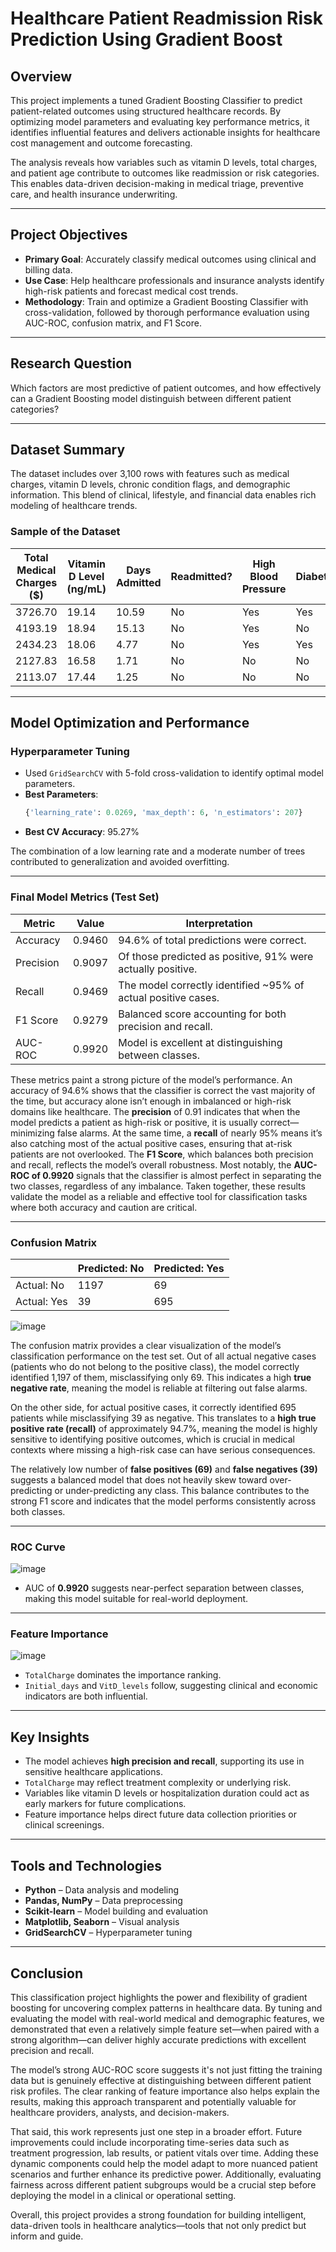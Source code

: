 # Healthcare Patient Readmission Risk Prediction Using Gradient Boost

## Overview

This project implements a tuned Gradient Boosting Classifier to predict patient-related outcomes using structured healthcare records. By optimizing model parameters and evaluating key performance metrics, it identifies influential features and delivers actionable insights for healthcare cost management and outcome forecasting.

The analysis reveals how variables such as vitamin D levels, total charges, and patient age contribute to outcomes like readmission or risk categories. This enables data-driven decision-making in medical triage, preventive care, and health insurance underwriting.

---

## Project Objectives

- **Primary Goal**: Accurately classify medical outcomes using clinical and billing data.
- **Use Case**: Help healthcare professionals and insurance analysts identify high-risk patients and forecast medical cost trends.
- **Methodology**: Train and optimize a Gradient Boosting Classifier with cross-validation, followed by thorough performance evaluation using AUC-ROC, confusion matrix, and F1 Score.

---

## Research Question

Which factors are most predictive of patient outcomes, and how effectively can a Gradient Boosting model distinguish between different patient categories?

---

## Dataset Summary

The dataset includes over 3,100 rows with features such as medical charges, vitamin D levels, chronic condition flags, and demographic information. This blend of clinical, lifestyle, and financial data enables rich modeling of healthcare trends.

### Sample of the Dataset

| Total Medical Charges ($) | Vitamin D Level (ng/mL) | Days Admitted | Readmitted? | High Blood Pressure | Diabetes | Complication Risk | Annual Income ($) | Age (Years) |
|---------------------------|--------------------------|----------------|--------------|----------------------|----------|--------------------|--------------------|--------------|
| 3726.70                   | 19.14                    | 10.59          | No           | Yes                  | Yes      | Medium             | 86575.93           | 53           |
| 4193.19                   | 18.94                    | 15.13          | No           | Yes                  | No       | High               | 46805.99           | 51           |
| 2434.23                   | 18.06                    | 4.77           | No           | Yes                  | Yes      | Medium             | 14370.14           | 53           |
| 2127.83                   | 16.58                    | 1.71           | No           | No                   | No       | Medium             | 39741.49           | 78           |
| 2113.07                   | 17.44                    | 1.25           | No           | No                   | No       | Low                | 1209.56            | 22           |

---

## Model Optimization and Performance

### Hyperparameter Tuning

- Used `GridSearchCV` with 5-fold cross-validation to identify optimal model parameters.
- **Best Parameters**:
  ```python
  {'learning_rate': 0.0269, 'max_depth': 6, 'n_estimators': 207}
  ```
- **Best CV Accuracy**: 95.27%

The combination of a low learning rate and a moderate number of trees contributed to generalization and avoided overfitting.

---

### Final Model Metrics (Test Set)

| Metric     | Value   | Interpretation |
|------------|---------|----------------|
| Accuracy   | 0.9460  | 94.6% of total predictions were correct. |
| Precision  | 0.9097  | Of those predicted as positive, 91% were actually positive. |
| Recall     | 0.9469  | The model correctly identified ~95% of actual positive cases. |
| F1 Score   | 0.9279  | Balanced score accounting for both precision and recall. |
| AUC-ROC    | 0.9920  | Model is excellent at distinguishing between classes. |

These metrics paint a strong picture of the model’s performance. An accuracy of 94.6% shows that the classifier is correct the vast majority of the time, but accuracy alone isn’t enough in imbalanced or high-risk domains like healthcare. The **precision** of 0.91 indicates that when the model predicts a patient as high-risk or positive, it is usually correct—minimizing false alarms. At the same time, a **recall** of nearly 95% means it’s also catching most of the actual positive cases, ensuring that at-risk patients are not overlooked. The **F1 Score**, which balances both precision and recall, reflects the model’s overall robustness. Most notably, the **AUC-ROC of 0.9920** signals that the classifier is almost perfect in separating the two classes, regardless of any imbalance. Taken together, these results validate the model as a reliable and effective tool for classification tasks where both accuracy and caution are critical.

---

### Confusion Matrix

|            | Predicted: No | Predicted: Yes |
|------------|----------------|----------------|
| Actual: No | 1197           | 69             |
| Actual: Yes| 39             | 695            |

![image](https://github.com/user-attachments/assets/b9ec68b0-13b2-4afc-a2f5-7e5bc1e7f7cc)

The confusion matrix provides a clear visualization of the model’s classification performance on the test set. Out of all actual negative cases (patients who do not belong to the positive class), the model correctly identified 1,197 of them, misclassifying only 69. This indicates a high **true negative rate**, meaning the model is reliable at filtering out false alarms.

On the other side, for actual positive cases, it correctly identified 695 patients while misclassifying 39 as negative. This translates to a **high true positive rate (recall)** of approximately 94.7%, meaning the model is highly sensitive to identifying positive outcomes, which is crucial in medical contexts where missing a high-risk case can have serious consequences.

The relatively low number of **false positives (69)** and **false negatives (39)** suggests a balanced model that does not heavily skew toward over-predicting or under-predicting any class. This balance contributes to the strong F1 score and indicates that the model performs consistently across both classes.


---

### ROC Curve

![image](https://github.com/user-attachments/assets/386b6113-312f-4219-a258-03768c16331e)

- AUC of **0.9920** suggests near-perfect separation between classes, making this model suitable for real-world deployment.

---

### Feature Importance

![image](https://github.com/user-attachments/assets/aae69c30-f99b-4c10-a2dd-9faf1a323efb)

- `TotalCharge` dominates the importance ranking.
- `Initial_days` and `VitD_levels` follow, suggesting clinical and economic indicators are both influential.

---

## Key Insights

- The model achieves **high precision and recall**, supporting its use in sensitive healthcare applications.
- `TotalCharge` may reflect treatment complexity or underlying risk.
- Variables like vitamin D levels or hospitalization duration could act as early markers for future complications.
- Feature importance helps direct future data collection priorities or clinical screenings.

---

## Tools and Technologies

- **Python** – Data analysis and modeling
- **Pandas, NumPy** – Data preprocessing
- **Scikit-learn** – Model building and evaluation
- **Matplotlib, Seaborn** – Visual analysis
- **GridSearchCV** – Hyperparameter tuning

---

## Conclusion

This classification project highlights the power and flexibility of gradient boosting for uncovering complex patterns in healthcare data. By tuning and evaluating the model with real-world medical and demographic features, we demonstrated that even a relatively simple feature set—when paired with a strong algorithm—can deliver highly accurate predictions with excellent precision and recall.

The model’s strong AUC-ROC score suggests it's not just fitting the training data but is genuinely effective at distinguishing between different patient risk profiles. The clear ranking of feature importance also helps explain the results, making this approach transparent and potentially valuable for healthcare providers, analysts, and decision-makers.

That said, this work represents just one step in a broader effort. Future improvements could include incorporating time-series data such as treatment progression, lab results, or patient vitals over time. Adding these dynamic components could help the model adapt to more nuanced patient scenarios and further enhance its predictive power. Additionally, evaluating fairness across different patient subgroups would be a crucial step before deploying the model in a clinical or operational setting.

Overall, this project provides a strong foundation for building intelligent, data-driven tools in healthcare analytics—tools that not only predict but inform and guide.
